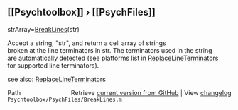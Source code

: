 ## [[Psychtoolbox]] &#8250; [[PsychFiles]]

strArray=[BreakLines](BreakLines)(str)  
  
Accept a string, "str",  and return a cell array of strings  
broken at the line terminators in str. The terminators used in the string  
are automatically detected (see platforms list in [ReplaceLineTerminators](ReplaceLineTerminators)  
for supported line terminators).  
  
  
see also: [ReplaceLineTerminators](ReplaceLineTerminators)  




<div class="code_header" style="text-align:right;">
  <span style="float:left;">Path&nbsp;&nbsp;</span> <span class="counter">Retrieve <a href=
  "https://raw.github.com/Psychtoolbox-3/Psychtoolbox-3/beta/Psychtoolbox/PsychFiles/BreakLines.m">current version from GitHub</a> | View <a href=
  "https://github.com/Psychtoolbox-3/Psychtoolbox-3/commits/beta/Psychtoolbox/PsychFiles/BreakLines.m">changelog</a></span>
</div>
<div class="code">
  <code>Psychtoolbox/PsychFiles/BreakLines.m</code>
</div>

